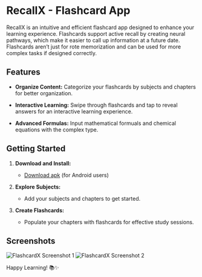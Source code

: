 # RecallX - Flashcard App

RecallX is an intuitive and efficient flashcard app designed to enhance your learning experience. Flashcards support active recall by creating neural pathways, which make it easier to call up information at a future date. Flashcards aren’t just for rote memorization and can be used for more complex tasks if designed correctly.

## Features

- **Organize Content:**
  Categorize your flashcards by subjects and chapters for better organization.

- **Interactive Learning:**
  Swipe through flashcards and tap to reveal answers for an interactive learning experience.

- **Advanced Formulas:**
  Input mathematical formuals and chemical equations with the complex type.

## Getting Started

1. **Download and Install:**
   - [Download apk](https://kewll.fun/recallX/recallX.apk) (for Android users)
2. **Explore Subjects:**

   - Add your subjects and chapters to get started.

3. **Create Flashcards:**
   - Populate your chapters with flashcards for effective study sessions.

## Screenshots

![FlashcardX Screenshot 1](https://kewll.fun/recallX/interactive.png)
![FlashcardX Screenshot 2](https://kewll.fun/recallX/complex.png)

Happy Learning! 📚✨
